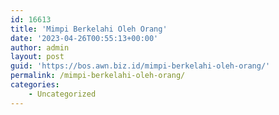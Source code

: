 ```yaml
---
id: 16613
title: 'Mimpi Berkelahi Oleh Orang'
date: '2023-04-26T00:55:13+00:00'
author: admin
layout: post
guid: 'https://bos.awn.biz.id/mimpi-berkelahi-oleh-orang/'
permalink: /mimpi-berkelahi-oleh-orang/
categories:
    - Uncategorized
---
```


